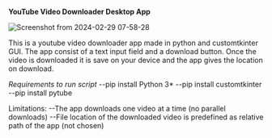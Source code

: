 **YouTube Video Downloader Desktop App**

![Screenshot from 2024-02-29 07-58-28](https://github.com/Mxol1s1/YouTubeDownloader/assets/72571900/f6b0dc28-30e3-44dc-99da-3bb81d2b5000)

This is a youtube video downloader app made in python and customtkinter GUI.
The app consist of a text input field and a download button. Once the video is downloaded it is
save on your device and the app gives the location on download.

*Requirements to run script*
--pip install Python 3*
--pip install customtkinter
--pip install pytube

Limitations:
--The app downloads one video at a time  (no parallel downloads)
--File location of the downloaded video is predefined as relative path of the app (not chosen)


